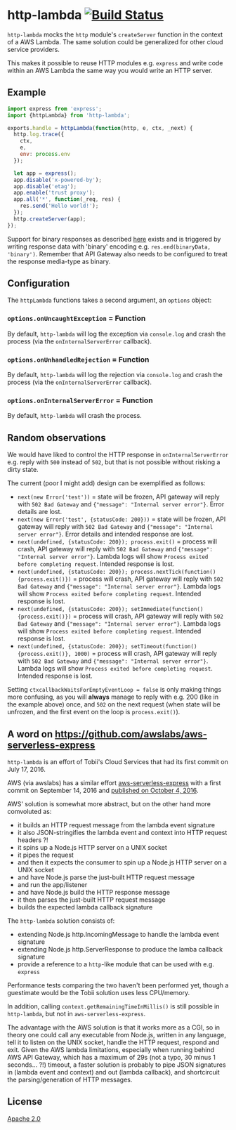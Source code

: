 # http-lambda [![Build Status][2]][1]

`http-lambda` mocks the `http` module's `createServer` function in the
context of a AWS Lambda. The same solution could be generalized for other cloud
service providers.

This makes it possible to reuse HTTP modules e.g. `express` and write code
within an AWS Lambda the same way you would write an HTTP server.


## Example

```javascript
import express from 'express';
import {httpLambda} from 'http-lambda';

exports.handle = httpLambda(function(http, e, ctx, _next) {
  http.log.trace({
    ctx,
    e,
    env: process.env
  });

  let app = express();
  app.disable('x-powered-by');
  app.disable('etag');
  app.enable('trust proxy');
  app.all('*', function(_req, res) {
    res.send('Hello world!');
  });
  http.createServer(app);
});
```

Support for binary responses as described
[here](https://docs.aws.amazon.com/apigateway/latest/developerguide/set-up-lambda-proxy-integrations.html)
exists and is triggered by writing response data with 'binary' encoding e.g. `res.end(binaryData, 'binary')`.
Remember that API Gateway also needs to be configured to treat the response media-type as binary.


## Configuration

The `httpLambda` functions takes a second argument, an `options` object:

### `options.onUncaughtException` = Function

By default, `http-lambda` will log the exception via `console.log`
and crash the process (via the `onInternalServerError` callback).

### `options.onUnhandledRejection` = Function

By default, `http-lambda` will log the rejection via `console.log`
and crash the process (via the `onInternalServerError` callback).

### `options.onInternalServerError` = Function

By default, `http-lambda` will crash the process.


## Random observations

We would have liked to control the HTTP response in `onInternalServerError` e.g. reply with `500` instead of `502`,
but that is not possible without risking a dirty state.

The current (poor I might add) design can be exemplified as follows:

* `next(new Error('test'))` = state will be frozen,
  API gateway will reply with `502 Bad Gateway` and `{"message": "Internal server error"}`.
  Error details are lost.
* `next(new Error('test', {statusCode: 200}))` = state will be frozen,
  API gateway will reply with `502 Bad Gateway` and `{"message": "Internal server error"}`.
  Error details and intended response are lost.
* `next(undefined, {statusCode: 200}); process.exit()` = process will crash,
  API gateway will reply with `502 Bad Gateway` and `{"message": "Internal server error"}`.
  Lambda logs will show `Process exited before completing request`.
  Intended response is lost.
* `next(undefined, {statusCode: 200}); process.nextTick(function() {process.exit()})` = process will crash,
  API gateway will reply with `502 Bad Gateway` and `{"message": "Internal server error"}`.
  Lambda logs will show `Process exited before completing request`.
  Intended response is lost.
* `next(undefined, {statusCode: 200}); setImmediate(function() {process.exit()})` = process will crash,
  API gateway will reply with `502 Bad Gateway` and `{"message": "Internal server error"}`.
  Lambda logs will show `Process exited before completing request`.
  Intended response is lost.
* `next(undefined, {statusCode: 200}); setTimeout(function() {process.exit()}, 1000)` = process will crash,
  API gateway will reply with `502 Bad Gateway` and `{"message": "Internal server error"}`.
  Lambda logs will show `Process exited before completing request`.
  Intended response is lost.

Setting `ctxcallbackWaitsForEmptyEventLoop = false` is only making things more confusing,
as you will **always** manage to reply with e.g. 200 (like in the example above) once,
and `502` on the next request (when state will be unfrozen, and the first event on the loop is `process.exit()`).


## A word on https://github.com/awslabs/aws-serverless-express

`http-lambda` is an effort of Tobii's Cloud Services that had its first commit
on July 17, 2016.

AWS (via awslabs) has a similar effort
[aws-serverless-express](https://github.com/awslabs/aws-serverless-express)
with a first commit on September 14, 2016 and
[published on October 4, 2016](https://goo.gl/dUXSY8).

AWS' solution is somewhat more abstract, but on the other hand more comvoluted as:
- it builds an HTTP request message from the lambda event signature
- it also JSON-stringifies the lambda event and context into HTTP request headers ?!
- it spins up a Node.js HTTP server on a UNIX socket
- it pipes the request
- and then it expects the consumer to spin up a Node.js HTTP server on a UNIX socket
- and have Node.js parse the just-built HTTP request message
- and run the app/listener
- and have Node.js build the HTTP response message
- it then parses the just-built HTTP request message
- builds the expected lambda callback signature

The `http-lambda` solution consists of:
- extending Node.js http.IncomingMessage to handle the lambda event signature
- extending Node.js http.ServerResponse to produce the lamba callback signature
- provide a reference to a `http`-like module that can be used with e.g. `express`

Performance tests comparing the two haven't been performed yet,
though a guestimate would be the Tobii solution uses less CPU/memory.

In addition, calling `context.getRemainingTimeInMillis()` is still possible
in `http-lambda`, but not in `aws-serverless-express`.

The advantage with the AWS solution is that it works more as a CGI, so in theory
one could call any executable from Node.js, written in any language, tell it to
listen on the UNIX socket, handle the HTTP request, respond and exit.
Given the AWS lambda limitations, especially when running behind AWS API Gateway,
which has a maximum of 29s (not a typo, 30 minus 1 seconds... ?!) timeout,
a faster solution is probably to pipe JSON signatures in (lambda event and context)
and out (lambda callback), and shortcircuit the parsing/generation of HTTP messages.


## License

[Apache 2.0](LICENSE)


  [1]: https://travis-ci.com/tobiipro/http-lambda
  [2]: https://travis-ci.com/tobiipro/http-lambda.svg?branch=master
